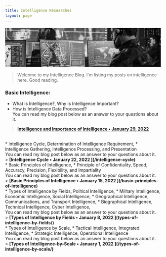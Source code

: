 ```yaml
---
title: Intelligence Researches
layout: page
---
```


<img src="/images/military-main.png">

> Welcome to my Intelligence Blog. I'm listing my posts on intelligence here. Good reading.

### Basic Intelligence:

* What is Intelligence?, Why is Intelligence Important?
* How is Intelligence Data Processed?<br>
You can read my blog post below as an answer to your questions about it.<br>
> <b>[Intelligence and Importance of Intelligence • January 29, 2022 ](/intelligence-and-the-importance-of-intelligence)</b>

<br>
* Intelligence Cycle, Determination of Intelligence Requirement,
* Intelligence Gathering, Intelligence Processing, and Presentation<br>
You can read my blog post below as an answer to your questions about it.<br>
> <b>[Intelligence Cycle • January 22, 2022 ](/intelligence-cycle)</b>

<br>
* Basic Principles of Intelligence,
* Principle of Confidentiality, Speed, Accuracy, Precision, Flexibility, and Impartiality<br>
You can read my blog post below as an answer to your questions about it.<br>
> <b>[Basic Principles of Intelligence • January 15, 2022 ](/basic-principles-of-intelligence)</b>

<br>
* Types of Intelligence by Fields, Political Intelligence,
* Military Intelligence, Economic Intelligence, Social Intelligence,
* Geographical Intelligence, Communications, and Transport Intelligence,
* Biographical Intelligence, Technical Intelligence, Cyber Intelligence,<br>
You can read my blog post below as an answer to your questions about it.<br>
> <b>[Types of Intelligence by Fields • January 8, 2022 ](types-of-intelligence-by-fields/)</b>

<br>
* Types of Intelligence by Scale,
* Tactical Intelligence, Integrated Intelligence,
* Strategic Intelligence, Operational Intelligence<br>
You can read my blog post below as an answer to your questions about it.<br>
> <b>[Types of Intelligence-by-Scale • January 1, 2022 ](/types-of-intelligence-by-scale/)</b>
